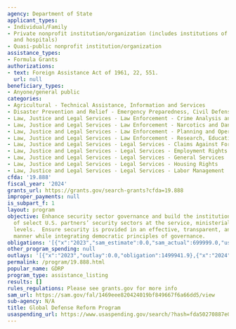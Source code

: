 ```yaml
---
agency: Department of State
applicant_types:
- Individual/Family
- Private nonprofit institution/organization (includes institutions of higher education
  and hospitals)
- Quasi-public nonprofit institution/organization
assistance_types:
- Formula Grants
authorizations:
- text: Foreign Assistance Act of 1961, 22, 551.
  url: null
beneficiary_types:
- Anyone/general public
categories:
- Agricultural - Technical Assistance, Information and Services
- Disaster Prevention and Relief - Emergency Preparedness, Civil Defense
- Law, Justice and Legal Services - Law Enforcement - Crime Analysis and Data
- Law, Justice and Legal Services - Law Enforcement - Narcotics and Dangerous Drugs
- Law, Justice and Legal Services - Law Enforcement - Planning and Operations
- Law, Justice and Legal Services - Law Enforcement - Research, Education, Training
- Law, Justice and Legal Services - Legal Services - Claims Against Foreign Government
- Law, Justice and Legal Services - Legal Services - Employment Rights
- Law, Justice and Legal Services - Legal Services - General Services
- Law, Justice and Legal Services - Legal Services - Housing Rights
- Law, Justice and Legal Services - Legal Services - Labor Management
cfda: '19.888'
fiscal_year: '2024'
grants_url: https://grants.gov/search-grants?cfda=19.888
improper_payments: null
is_subpart_f: 1
layout: program
objective: Enhance security sector governance and build the institutional capacity
  of select U.S. partners’ security sectors at the service, ministerial, and national
  levels.  Ensure security is provided in an effective, transparent, and accountable
  manner while integrating democratic principles of governance.
obligations: '[{"x":"2023","sam_estimate":0.0,"sam_actual":699999.0,"usa_spending_actual":1499941.9},{"x":"2024","sam_estimate":0.0,"sam_actual":1000000.0,"usa_spending_actual":1327055.0},{"x":"2025","sam_estimate":0.0,"sam_actual":0.0,"usa_spending_actual":-36966.57}]'
other_program_spending: null
outlays: '[{"x":"2023","outlay":0.0,"obligation":1499941.9},{"x":"2024","outlay":0.0,"obligation":1290088.43},{"x":"2025","outlay":0.0,"obligation":0.0}]'
permalink: /program/19.888.html
popular_name: GDRP
program_type: assistance_listing
results: []
rules_regulations: Please see grants.gov for more info
sam_url: https://sam.gov/fal/1469eee820424019bf849667f6a66dd5/view
sub-agency: N/A
title: Global Defense Reform Program
usaspending_url: https://www.usaspending.gov/search/?hash=fda50270887e08003141dd61033432fc
---
```


